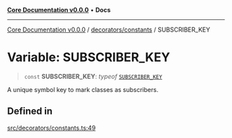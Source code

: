 [**Core Documentation v0.0.0**](../../../README.md) • **Docs**

***

[Core Documentation v0.0.0](../../../modules.md) / [decorators/constants](../README.md) / SUBSCRIBER\_KEY

# Variable: SUBSCRIBER\_KEY

> `const` **SUBSCRIBER\_KEY**: *typeof* [`SUBSCRIBER_KEY`](SUBSCRIBER_KEY.md)

A unique symbol key to mark classes as subscribers.

## Defined in

[src/decorators/constants.ts:49](https://github.com/stonemjs/core/blob/be89f756f02a94c320588453a86b3e95bc4e060f/src/decorators/constants.ts#L49)
